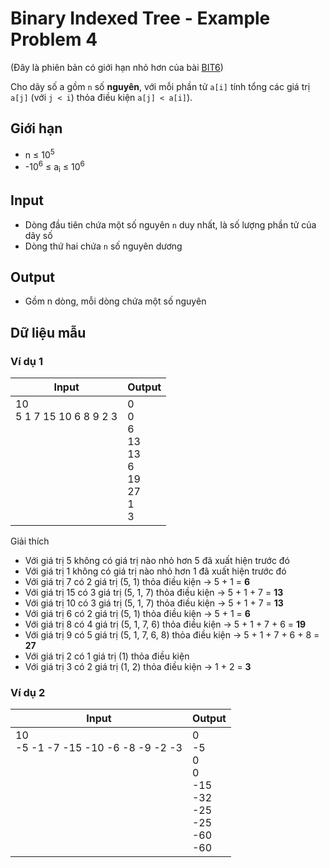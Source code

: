 # Binary Indexed Tree - Example Problem 4

(Đây là phiên bản có giới hạn nhỏ hơn của bài [BIT6](https://github.com/thptbadiem-tutor/Tutoring-2020/blob/master/Binary_indexed_tree/BIT6.md))

Cho dãy số a gồm `n` số **nguyên**, với mỗi phần tử `a[i]` tính tổng các giá trị `a[j]` (với `j < i`) thỏa điều kiện `a[j] < a[i]`).

## Giới hạn

* n ≤ 10<sup>5</sup>
* -10<sup>6</sup> ≤ a<sub>i</sub> ≤ 10<sup>6</sup>

## Input

* Dòng đầu tiên chứa một số nguyên `n` duy nhất, là số lượng phần tử của dãy số
* Dòng thứ hai chứa `n` số nguyên dương

## Output

* Gồm n dòng, mỗi dòng chứa một số nguyên


## Dữ liệu mẫu

### Ví dụ 1

| Input | Output |
|---|---|
| 10 <br> 5 1 7 15 10 6 8 9 2 3 <br> <br> <br> <br> <br> <br> <br> <br> <br> | 0 <br> 0 <br> 6 <br> 13 <br> 13 <br> 6 <br> 19 <br> 27 <br> 1 <br> 3
Giải thích

* Với giá trị 5 không có giá trị nào nhỏ hơn 5 đã xuất hiện trước đó
* Với giá trị 1 không có giá trị nào nhỏ hơn 1 đã xuất hiện trước đó
* Với giá trị 7 có 2 giá trị (5, 1) thỏa điều kiện &rarr; 5 + 1 = **6**
* Với giá trị 15 có 3 giá trị (5, 1, 7) thỏa điều kiện &rarr; 5 + 1 + 7 = **13**
* Với giá trị 10 có 3 giá trị (5, 1, 7) thỏa điều kiện &rarr; 5 + 1 + 7 = **13**
* Với giá trị 6 có 2 giá trị (5, 1) thỏa điều kiện &rarr; 5 + 1 = **6**
* Với giá trị 8 có 4 giá trị (5, 1, 7, 6) thỏa điều kiện &rarr; 5 + 1 + 7 + 6 = **19**
* Với giá trị 9 có 5 giá trị (5, 1, 7, 6, 8) thỏa điều kiện &rarr; 5 + 1 + 7 + 6 + 8 = **27**
* Với giá trị 2 có 1 giá trị (1) thỏa điều kiện
* Với giá trị 3 có 2 giá trị (1, 2) thỏa điều kiện &rarr; 1 + 2 = **3**

### Ví dụ 2

| Input | Output |
|---|---|
| 10 <br> -5 -1 -7 -15 -10 -6 -8 -9 -2 -3 <br> <br> <br> <br> <br> <br> <br> <br> <br> | 0 <br> -5 <br> 0 <br> 0 <br> -15 <br> -32 <br> -25 <br> -25 <br> -60 <br> -60
